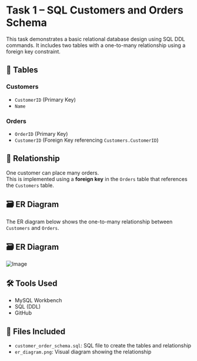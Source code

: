 # Task 1 – SQL Customers and Orders Schema

This task demonstrates a basic relational database design using SQL DDL commands. It includes two tables with a one-to-many relationship using a foreign key constraint.

## 🧱 Tables

### Customers
- `CustomerID` (Primary Key)
- `Name`

### Orders
- `OrderID` (Primary Key)
- `CustomerID` (Foreign Key referencing `Customers.CustomerID`)

## 🔗 Relationship

One customer can place many orders.  
This is implemented using a **foreign key** in the `Orders` table that references the `Customers` table.

## 🗃️ ER Diagram

The ER diagram below shows the one-to-many relationship between `Customers` and `Orders`.

## 🗃️ ER Diagram

![Image](https://github.com/user-attachments/assets/b7175f67-cf88-4f9d-abe5-bffacdd7457a)
## 🛠️ Tools Used

- MySQL Workbench
- SQL (DDL)
- GitHub

## 📜 Files Included

- `customer_order_schema.sql`: SQL file to create the tables and relationship
- `er_diagram.png`: Visual diagram showing the relationship
